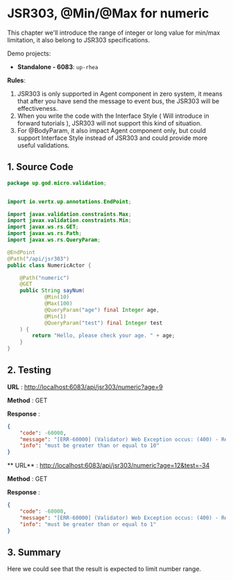 # JSR303, @Min/@Max for numeric

This chapter we'll introduce the range of integer or long value for min/max limitation, it also belong to JSR303
specifications.

Demo projects:

* **Standalone - 6083**: `up-rhea`

**Rules**:

1. JSR303 is only supported in Agent component in zero system, it means that after you have send the message to event
   bus, the JSR303 will be effectiveness.
2. When you write the code with the Interface Style \( Will introduce in forward tutorials \), JSR303 will not support
   this kind of situation.
3. For @BodyParam, it also impact Agent component only, but could support Interface Style instead of JSR303 and could
   provide more useful validations.

## 1. Source Code

```java
package up.god.micro.validation;


import io.vertx.up.annotations.EndPoint;

import javax.validation.constraints.Max;
import javax.validation.constraints.Min;
import javax.ws.rs.GET;
import javax.ws.rs.Path;
import javax.ws.rs.QueryParam;

@EndPoint
@Path("/api/jsr303")
public class NumericActor {

    @Path("numeric")
    @GET
    public String sayNum(
            @Min(10)
            @Max(100)
            @QueryParam("age") final Integer age,
            @Min(1)
            @QueryParam("test") final Integer test
    ) {
        return "Hello, please check your age. " + age;
    }
}
```

## 2. Testing

**URL** : [http://localhost:6083/api/jsr303/numeric?age=9](http://localhost:6083/api/jsr303/numeric?age=9)

**Method** : GET

**Response** :

```json
{
    "code": -60000,
    "message": "[ERR-60000] (Validator) Web Exception occus: (400) - Request validation handler, class = class up.god.micro.validation.NumericActor, method = public java.lang.String up.god.micro.validation.NumericActor.sayNum(java.lang.Integer,java.lang.Integer), message = must be greater than or equal to 10.",
    "info": "must be greater than or equal to 10"
}
```

**
URL** : [http://localhost:6083/api/jsr303/numeric?age=12&test=-34](http://localhost:6083/api/jsr303/numeric?age=12&test=-34)

**Method** : GET

**Response** :

```json
{
    "code": -60000,
    "message": "[ERR-60000] (Validator) Web Exception occus: (400) - Request validation handler, class = class up.god.micro.validation.NumericActor, method = public java.lang.String up.god.micro.validation.NumericActor.sayNum(java.lang.Integer,java.lang.Integer), message = must be greater than or equal to 1.",
    "info": "must be greater than or equal to 1"
}
```

## 3. Summary

Here we could see that the result is expected to limit number range.

